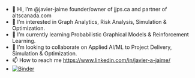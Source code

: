 - 👋 Hi, I’m @javier-jaime founder/owner of jjps.ca and partner of altscanada.com
- 👀 I’m interested in Graph Analytics, Risk Analysis, Simulation & Optimization.
- 🌱 I’m currently learning Probabilistic Graphical Models & Reinforcement Learning.
- 💞️ I’m looking to collaborate on Applied AI/ML to Project Delivery, Simulation & Optimization.
- 📫 How to reach me https://www.linkedin.com/in/javier-a-jaime/
- [![Binder](https://mybinder.org/badge_logo.svg)](https://mybinder.org/v2/gh/javier-jaime/Tool-Crib/HEAD)

<!---
javier-jaime/javier-jaime is a ✨ special ✨ repository because its `README.md` (this file) appears on your GitHub profile.
You can click the Preview link to take a look at your changes.
--->
